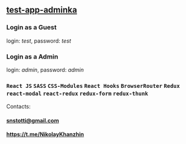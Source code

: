 ## [test-app-adminka](https://snstotti.github.io/test-app-adminka/) ##

### Login as a Guest 
login: _test_, password: _test_

### Login as a Admin 
login: _admin_, password: _admin_

### `React JS` `SASS` `CSS-Modules` `React Hooks` `BrowserRouter` `Redux` `react-modal` `react-redux` `redux-form` `redux-thunk`  ###

Contacts:
#### <snstotti@gmail.com> ####
#### https://t.me/NikolayKhanzhin ####
